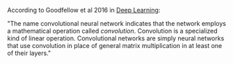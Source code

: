 According to Goodfellow et al 2016 in [Deep Learning](https://www.deeplearningbook.org/): 

"The name convolutional neural network indicates that the network employs a mathematical operation called *convolution*. Convolution is a specialized kind of linear operation. Convolutional networks are simply neural networks that use convolution in place of general matrix multiplication in at least one of their layers."
